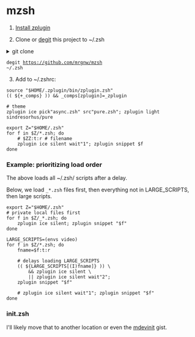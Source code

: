 # mzsh

1. [Install zplugin](https://github.com/zdharma/zplugin#installation)

2. Clone or [degit](https://github.com/Rich-Harris/degit) this project to ~/.zsh

  <details><summary>git clone</summary>
  <code>git clone https://github.com/mrgnw/mzsh ~/.zsh</code>
  </details>
  
  <code>degit https://github.com/mrgnw/mzsh ~/.zsh</code>
  
3. Add to ~/.zshrc:

```shell
source "$HOME/.zplugin/bin/zplugin.zsh"
(( ${+_comps} )) && _comps[zplugin]=_zplugin

# theme
zplugin ice pick"async.zsh" src"pure.zsh"; zplugin light sindresorhus/pure

export Z="$HOME/.zsh"
for f in $Z/*.zsh; do
    # $ZZ:t:r # filename
    zplugin ice silent wait"1"; zplugin snippet $f
done
```

### Example: prioritizing load order

The above loads all ~/.zsh/ scripts after a delay.

Below, we load `_*.zsh` files first,  then everything not in LARGE_SCRIPTS, then large scripts.

```
export Z="$HOME/.zsh"
# private local files first
for f in $Z/_*.zsh; do
    zplugin ice silent; zplugin snippet "$f"
done

LARGE_SCRIPTS=(envs video)
for f in $Z/*.zsh; do
    fname=$f:t:r
    
    # delays loading LARGE_SCRIPTS
    (( ${LARGE_SCRIPTS[(I)fname]} )) \
        && zplugin ice silent \
        || zplugin ice silent wait"2";
    zplugin snippet "$f"
     
    # zplugin ice silent wait"1"; zplugin snippet "$f"
done
```



### init.zsh

I'll likely move that to another location or even the [mdevinit](https://rebrand.ly/mdevinit) gist.